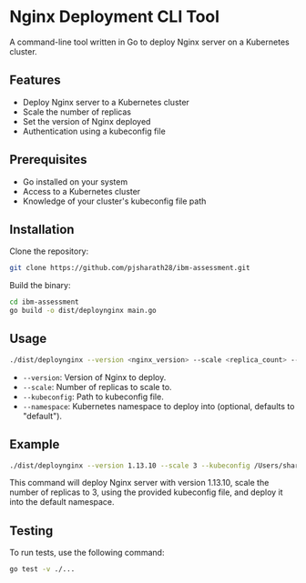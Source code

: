 # Nginx Deployment CLI Tool

A command-line tool written in Go to deploy Nginx server on a Kubernetes cluster.

## Features

- Deploy Nginx server to a Kubernetes cluster
- Scale the number of replicas
- Set the version of Nginx deployed
- Authentication using a kubeconfig file

## Prerequisites

- Go installed on your system
- Access to a Kubernetes cluster
- Knowledge of your cluster's kubeconfig file path

## Installation

Clone the repository:

```bash
git clone https://github.com/pjsharath28/ibm-assessment.git
```

Build the binary:

```bash
cd ibm-assessment
go build -o dist/deploynginx main.go
```

## Usage

```bash
./dist/deploynginx --version <nginx_version> --scale <replica_count> --kubeconfig </path/to/kubeconfig> --namespace <namespace>
```

- `--version`: Version of Nginx to deploy.
- `--scale`: Number of replicas to scale to.
- `--kubeconfig`: Path to kubeconfig file.
- `--namespace`: Kubernetes namespace to deploy into (optional, defaults to "default").

## Example

```bash
./dist/deploynginx --version 1.13.10 --scale 3 --kubeconfig /Users/sharath/.kube/config
```

This command will deploy Nginx server with version 1.13.10, scale the number of replicas to 3, using the provided kubeconfig file, and deploy it into the default namespace.

## Testing

To run tests, use the following command:

```bash
go test -v ./...
```

